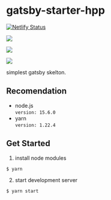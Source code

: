 # gatsby-starter-hpp

[![Netlify Status](https://api.netlify.com/api/v1/badges/bbee222e-f232-452e-b6ba-d58f6c1af937/deploy-status)](https://app.netlify.com/sites/gatsby-starter-hpp/deploys)

![](https://github.com/hppRC/gatsby-starter-hpp/workflows/Lint/badge.svg)

![](https://github.com/hppRC/gatsby-starter-hpp/workflows/Build%20project%20and%20Run%20Lighthouse%20CI/badge.svg)

![](https://github.com/hppRC/gatsby-starter-hpp/workflows/GitHub%20Pages/badge.svg)

simplest gatsby skelton.

## Recomendation

- node.js  
   `version: 15.6.0`
- yarn  
   `version: 1.22.4`

## Get Started

1. install node modules

```
$ yarn
```

2. start development server

```
$ yarn start
```
